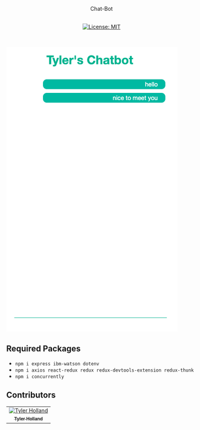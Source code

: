 <p align="center">
Chat-Bot
<br>
<br>

</p>
<p align="center">
  <a href="#" target="_blank">
    <img alt="License: MIT" src="https://img.shields.io/badge/License-MIT-yellow.svg" />
  </a>
</p>
<br>
<p align="center">

![alt text](https://github.com/Tylerholland12/chat-bot/blob/main/chat.png?raw=true)
</p>

## Required Packages
- `npm i express ibm-watson dotenv`
- `npm i axios react-redux redux redux-devtools-extension redux-thunk`
- `npm i concurrently`


## Contributors

<table>
  <tr>
    <td align="center"><a href="https://github.com/tylerholland12"><img src="https://avatars1.githubusercontent.com/u/29693747?s=460&v=4" width="75px;" alt="Tyler Holland"/><br /><sub><b>Tyler Holland</b></sub></a><br/></td>
</table>